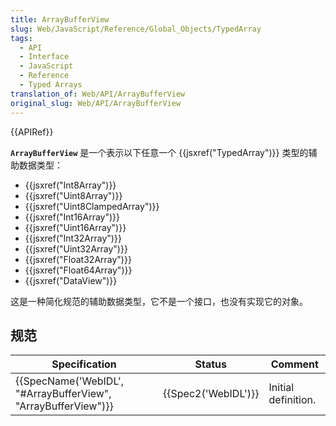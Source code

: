 ```yaml
---
title: ArrayBufferView
slug: Web/JavaScript/Reference/Global_Objects/TypedArray
tags:
  - API
  - Interface
  - JavaScript
  - Reference
  - Typed Arrays
translation_of: Web/API/ArrayBufferView
original_slug: Web/API/ArrayBufferView
---
```

{{APIRef}}

**`ArrayBufferView`** 是一个表示以下任意一个 {{jsxref("TypedArray")}} 类型的辅助数据类型：

- {{jsxref("Int8Array")}}
- {{jsxref("Uint8Array")}}
- {{jsxref("Uint8ClampedArray")}}
- {{jsxref("Int16Array")}}
- {{jsxref("Uint16Array")}}
- {{jsxref("Int32Array")}}
- {{jsxref("Uint32Array")}}
- {{jsxref("Float32Array")}}
- {{jsxref("Float64Array")}}
- {{jsxref("DataView")}}

这是一种简化规范的辅助数据类型，它不是一个接口，也没有实现它的对象。

## 规范

| Specification                                                                    | Status                   | Comment             |
| -------------------------------------------------------------------------------- | ------------------------ | ------------------- |
| {{SpecName('WebIDL', "#ArrayBufferView", "ArrayBufferView")}} | {{Spec2('WebIDL')}} | Initial definition. |
